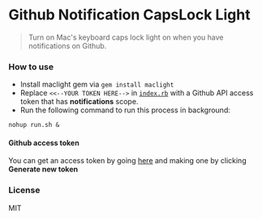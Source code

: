 # Github Notification CapsLock Light

> Turn on Mac's keyboard caps lock light on when you have notifications on Github.

### How to use

* Install maclight gem via `gem install maclight`
* Replace `<<--YOUR TOKEN HERE-->` in [`index.rb`](./index.rb) with a Github API access token that has **notifications** scope.
* Run the following command to run this process in background:

```shell
nohup run.sh &
```


#### Github access token
You can get an access token by going [here](https://github.com/settings/applications) and making one by clicking **Generate new token**

### License
MIT
